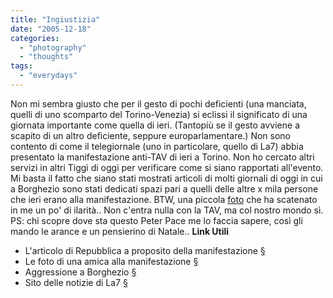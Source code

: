 ```yaml
---
title: "Ingiustizia"
date: "2005-12-18"
categories: 
  - "photography"
  - "thoughts"
tags: 
  - "everydays"
---
```


Non mi sembra giusto che per il gesto di pochi deficienti (una manciata, quelli di uno scomparto del Torino-Venezia) si eclissi il significato di una giornata importante come quella di ieri. (Tantopiù se il gesto avviene a scapito di un altro deficiente, seppure europarlamentare.) Non sono contento di come il telegiornale (uno in particolare, quello di La7) abbia presentato la manifestazione anti-TAV di ieri a Torino. Non ho cercato altri servizi in altri Tiggì di oggi per verificare come si siano rapportati all'evento. Mi basta il fatto che siano stati mostrati articoli di molti giornali di oggi in cui a Borghezio sono stati dedicati spazi pari a quelli delle altre x mila persone che ieri erano alla manifestazione. BTW, una piccola [foto](http://www.wittgenstein.it/post/20051214_59200.html) che ha scatenato in me un po' di ilarità.. Non c'entra nulla con la TAV, ma col nostro mondo sì. PS: chi scopre dove sta questo Peter Pace me lo faccia sapere, così gli mando le arance e un pensierino di Natale.. **Link Utili**

- L'articolo di Repubblica a proposito della manifestazione [§](http://www.repubblica.it/2005/l/sezioni/cronaca/tav3/tavschiavazzi/tavschiavazzi.html)
- Le foto di una amica alla manifestazione [§](http://www.flickr.com/photos/ambralazzari/)
- Aggressione a Borghezio [§](http://www.repubblica.it/2005/l/sezioni/cronaca/tav3/aggreborg/aggreborg.html)
- Sito delle notizie di La7 [§](http://www.la7.it/news/)
